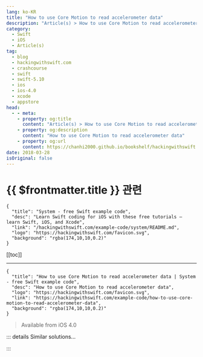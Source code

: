 ```yaml
---
lang: ko-KR
title: "How to use Core Motion to read accelerometer data"
description: "Article(s) > How to use Core Motion to read accelerometer data"
category:
  - Swift
  - iOS
  - Article(s)
tag: 
  - blog
  - hackingwithswift.com
  - crashcourse
  - swift
  - swift-5.10
  - ios
  - ios-4.0
  - xcode
  - appstore
head:
  - - meta:
    - property: og:title
      content: "Article(s) > How to use Core Motion to read accelerometer data"
    - property: og:description
      content: "How to use Core Motion to read accelerometer data"
    - property: og:url
      content: https://chanhi2000.github.io/bookshelf/hackingwithswift.com/example-code/how-to-use-core-motion-to-read-accelerometer-data.html
date: 2018-03-28
isOriginal: false
---
```


# {{ $frontmatter.title }} 관련

```component VPCard
{
  "title": "System - free Swift example code",
  "desc": "Learn Swift coding for iOS with these free tutorials – learn Swift, iOS, and Xcode",
  "link": "/hackingwithswift.com/example-code/system/README.md",
  "logo": "https://hackingwithswift.com/favicon.svg",
  "background": "rgba(174,10,10,0.2)"
}
```

[[toc]]

---

```component VPCard
{
  "title": "How to use Core Motion to read accelerometer data | System - free Swift example code",
  "desc": "How to use Core Motion to read accelerometer data",
  "logo": "https://hackingwithswift.com/favicon.svg",
  "link": "https://hackingwithswift.com/example-code/how-to-use-core-motion-to-read-accelerometer-data",
  "background": "rgba(174,10,10,0.2)"
}
```

> Available from iOS 4.0

<!-- TODO: 작성 -->

<!-- 
Core Motion makes it ridiculously easy to read the accelerometer from iPhones and iPads, and it even takes care of managing how the accelerometer and gyroscope work together to report orientation. To get started import the Core Motion framework like this:

```swift
import CoreMotion
```

Now create a property that can store a `CMMotionManager`, like this:

```swift
var motionManager: CMMotionManager!
```

When you're ready to start reading accelerometer data (this will be inside `viewDidLoad()` for most people), go ahead and create your motion manager then call its `startAccelerometerUpdates()` method:

```swift
motionManager = CMMotionManager()
motionManager.startAccelerometerUpdates()
```

Finally, read the accelerometer data as often as you want. It's optional, though, so make sure you unwrap it carefully.

For example, if you want to change the gravity of a SpriteKit physics world so that tipping your device makes things roll around, you'd look for something like this in your `update()` method:

```swift
if let accelerometerData = motionManager.accelerometerData {
    physicsWorld.gravity = CGVector(dx: accelerometerData.acceleration.y * -50, dy: accelerometerData.acceleration.x * 50)
}
```

-->

::: details Similar solutions…

<!--
/quick-start/swiftui/how-to-detect-the-reduce-motion-accessibility-setting">How to detect the Reduce Motion accessibility setting 
/example-code/uikit/how-to-check-whether-users-have-enabled-the-reduced-motion-setting">How to check whether users have enabled the reduced motion setting 
/quick-start/swiftui/all-swiftui-property-wrappers-explained-and-compared">All SwiftUI property wrappers explained and compared 
/quick-start/swiftui/whats-the-difference-between-observedobject-state-and-environmentobject">What’s the difference between @ObservedObject, @State, and @EnvironmentObject? 
/quick-start/swiftui/how-to-configure-core-data-to-work-with-swiftui">How to configure Core Data to work with SwiftUI</a>
-->

:::

